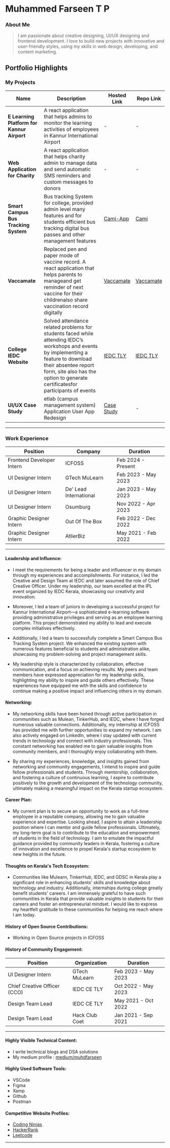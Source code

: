 # Muhammed Farseen T P

### About Me

> I am passionate about creative designing, UI/UX designing and frontend development. I love to build new projects with innovative and user-friendly styles, using my skills in web design, developing, and content marketing.


## Portfolio Highlights

### My Projects

| Name                | Description                                                               | Hosted Link                              | Repo Link                                                      |
|---------------------|---------------------------------------------------------------------------|------------------------------------------|----------------------------------------------------------------|
| **E Learning Platform for Kannur Airport**  | A react application that helps admins to monitor the learning activities of employees in Kannur International Airport                                              | - | -            |
| **Web Application for Charity**  | A react application that helps charity admin to manage data and send automatic SMS reminders and custom messages to donors                                              | -    | -             |
| **Smart Campus Bus Tracking System**  | Bus tracking System for college, provided admin level many features and for students efficient bus tracking digital bus passes and other management features                                               | [Cami-App ](https://cami-user-app.vercel.app/)    | [Cami](https://github.com/Epsilon-Cami)             |
| **Vaccamate**  | Replaced pen and paper mode of vaccine record. A react application that helps parents to manageand get reminder of next vaccine for their childrenalso share vaccination record digitally | [Vaccamate](https://vaccamate.vercel.app/)    | [Vaccamate](https://github.com/muhdfarseen/Vaccamate)             
| **College IEDC Website**  | Solved attendance related problems for students faced while attending IEDC’s workshops and events by implementing a feature to download their absentee report form, site also has the option to generate certificatesfor participants of events                                             | [IEDC TLY](https://iedctly.org/)    | [IEDC TLY](https://github.com/muhdfarseen/iedc_website)             |
| **UI/UX Case Study**  | etlab (campus management system) Application User App Redesign                                              | [Case Study](https://medium.com/@muhdfarseen/ui-ux-case-study-etlab-application-redesign-9db052c26ab1)    | -             |
---


### Work Experience

| Position                 | Company                | Duration         |
|--------------------------|------------------------|------------------|
| Frontend Developer Intern | ICFOSS                 | Feb 2024 - Present |
| UI Designer Intern        | GTech MuLearn          | Feb 2023 - May 2023 |
| UI Designer Intern        | De' Lead International | Jan 2023 - May 2023 |
| UI Designer Intern        | Osumburg               | Nov 2022 - Apr 2023 |
| Graphic Designer Intern   | Out Of The Box         | Feb 2022 - Dec 2022 |
| Graphic Designer Intern   | AtlierBiz              | May 2021 - Feb 2022 |

---
#### Leadership and Influence:

-  I meet the requirements for being a leader and influencer in my domain through my experiences and accomplishments. For instance, I led the Creative and Design Team at IEDC and later assumed the role of Chief Creative Officer. Under my leadership, our team excelled at the IPL event organized by IEDC Kerala, showcasing our creativity and innovation.
  
- Moreover, I led a team of juniors in developing a successful project for Kannur International Airport—a sophisticated e-learning software providing administrative privileges and serving as an employee learning platform. This project demonstrated my ability to lead and execute complex initiatives effectively.
  
- Additionally, I led a team to successfully complete a Smart Campus Bus Tracking System project. We enhanced the existing system with numerous features beneficial to students and administration alike, showcasing my problem-solving and project management skills.
  
- My leadership style is characterized by collaboration, effective communication, and a focus on achieving results. My peers and team members have expressed appreciation for my leadership skills, highlighting my ability to inspire and guide others effectively. These experiences have equipped me with the skills and confidence to continue making a positive impact and influencing others in my domain.

#### Networking:

- My networking skills have been honed through active participation in communities such as Mulean, TinkerHub, and IEDC, where I have forged numerous valuable connections. Additionally, my internship at ICFOSS has provided me with further opportunities to expand my network. I am also actively engaged on LinkedIn, where I stay updated with current trends in technology and connect with industry professionals. This constant networking has enabled me to gain valuable insights from community members, and I thoroughly enjoy collaborating with them.

- By sharing my experiences, knowledge, and insights gained from networking and community engagements, I intend to inspire and guide fellow professionals and students. Through mentorship, collaboration, and fostering a culture of continuous learning, I aspire to contribute positively to the growth and development of the technology community, ultimately making a meaningful impact on the Kerala startup ecosystem.

#### Career Plan:

- My current plan is to secure an opportunity to work as a full-time employee in a reputable company, allowing me to gain valuable experience and expertise. Looking ahead, I aspire to attain a leadership position where I can mentor and guide fellow professionals. Ultimately, my long-term goal is to contribute to the education and empowerment of students in the field of technology. I aim to emulate the impactful guidance provided by community leaders in Kerala, fostering a culture of innovation and excellence to propel Kerala's startup ecosystem to new heights in the future.

#### Thoughts on Kerala's Tech Ecosystem:

- Communities like Mulearn, TinkerHub, IEDC, and GDSC in Kerala play a significant role in enhancing students' skills and knowledge about technology and industry. Additionally, internships during college greatly benefit students' careers. I am immensely grateful to have such communities in Kerala that provide valuable insights to students for their careers and foster an entrepreneurial mindset. I would like to express my heartfelt gratitude to these communities for helping me reach where I am today.

#### History of Open Source Contributions:

- Working in Open Source projects in ICFOSS 

#### History of Community Engagement:

| Position                  | Organization             | Duration         |
|---------------------------|--------------------------|------------------|
| UI Designer Intern        | GTech MuLearn            | Feb 2023 - May 2023 |
| Chief Creative Officer (CCO) | IEDC CE TLY          | Oct 2022 - May 2023 |
| Design Team Lead          | IEDC CE TLY              | May 2021 - Oct 2022 |
| Design Team Lead          | Hack Club Coet           | Jan 2021 - Sep 2021 |
---

#### Highly Visible Technical Content:

- I write technical blogs and DSA solutions
- My medium profile : [medium/muhdfarseen](https://medium.com/@muhdfarseen)
  


#### Highly Used Software Tools:

- VSCode
- Figma
- Xamp
- Github
- Postman
  


#### Competitive Website Profiles:

- [Coding Ninjas](https://www.naukri.com/code360/profile/muhdfarseen)
- [HackerRank](https://www.hackerrank.com/profile/muhdfarseen)
- [Leetcode](https://leetcode.com/muhdfarseen/)

---


